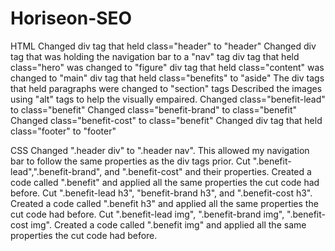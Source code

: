 # Horiseon-SEO

HTML
    Changed div tag that held class="header" to "header"
    Changed div tag that was holding the navigation bar to a "nav" tag
    div tag that held class="hero" was changed to "figure"
    div tag that held class="content" was changed to "main"
    div tag that held class="benefits" to "aside"
    The div tags that held paragraphs were changed to "section" tags
    Described the images using "alt" tags to help the visually empaired.
    Changed class="benefit-lead" to class="benefit"
    Changed class="benefit-brand" to class="benefit"
    Changed class="benefit-cost" to class="benefit"
    Changed div tag that held class="footer" to "footer"

CSS
    Changed ".header div" to ".header nav". This allowed my navigation bar to follow the same properties as the div tags prior.
    Cut ".benefit-lead",".benefit-brand", and ".benefit-cost" and their properties. Created a code called ".benefit" and applied all the same properties the cut code had     before.
    Cut ".benefit-lead h3", "benefit-brand h3", and ".benefit-cost h3". Created a code called ".benefit h3" and applied all the same properties the cut code had before.
    Cut ".benefit-lead img", ".benefit-brand img", ".benefit-cost img". Created a code called ".benefit img" and applied all the same properties the cut code had before.
